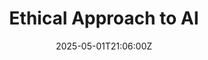 ---
title: Ethical Approach to AI
linkTitle: Ethical Approach to AI
date: '2025-05-01T21:06:00Z'
weight: 1
description: Green Orbit Digital emphasizes ethical AI practices to promote sustainability
  in the space industry, focusing on data security, privacy, human accountability,
  bias mitigation, transparency, and continuous improvement to enhance eco-conscious
  marketing strategies.
draft: false
ref: ethical-approach-to-ai
---